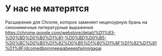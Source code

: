 У нас не матерятся
=======

Расширение для Chrome, которое заменяет нецензурную брань на синонимичные литературные выражения
https://chrome.google.com/webstore/detail/%D1%83-%D0%BD%D0%B0%D1%81-%D0%BD%D0%B5-%D0%BC%D0%B0%D1%82%D0%B5%D1%80%D1%8F%D1%82%D1%81%D1%8F/dcomedbpmmeeajabeeepfajinnigagai
